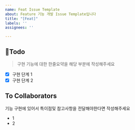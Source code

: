 ```yaml
---
name: Feat Issue Template
about: Feature 기능 개발 Issue Template입니다
title: "[Feat]"
labels: ''
assignees: ''

---
```


## 📍Todo 
> 구현 기능에 대한 한줄요약을 해당 부분에 작성해주세요
- [x] 구현 단계 1
- [x] 구현 단계 2

## To Collaborators
기능 구현에 있어서 특이점및 참고사항을 전달해야한다면 작성해주세요
- 1
- 2
